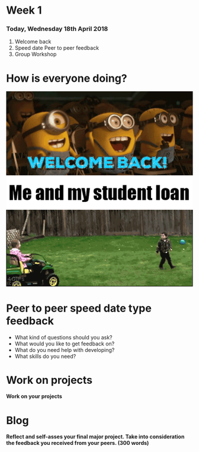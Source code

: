 # Week 1

### Today, Wednesday 18th April 2018

1. Welcome back
2. Speed date Peer to peer feedback
3. Group Workshop

# How is everyone doing?

<img src="https://github.com/RavensbourneWebMedia/Interactive-Narratives/blob/2018/sessions/09/assets%20/welcome%20back%20minions%20GIF-source.gif" width="900">

<img src="https://github.com/RavensbourneWebMedia/Interactive-Narratives/blob/2018/sessions/09/assets%20/welcome%20GIF-source.gif" width="900">

# Peer to peer speed date type feedback

* What kind of questions should you ask?
* What would you like to get feedback on?
* What do you need help with developing?
* What skills do you need?

# Work on projects

**Work on your projects**

# Blog

**Reflect and self-asses your final major project. Take into consideration the feedback you received from your peers. (300 words)**
